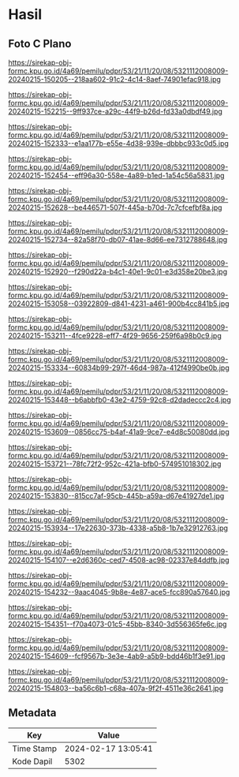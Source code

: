 # Hasil

## Foto C Plano

https://sirekap-obj-formc.kpu.go.id/4a69/pemilu/pdpr/53/21/11/20/08/5321112008009-20240215-150205--218aa602-91c2-4c14-8aef-74901efac918.jpg

https://sirekap-obj-formc.kpu.go.id/4a69/pemilu/pdpr/53/21/11/20/08/5321112008009-20240215-152215--9ff937ce-a29c-44f9-b26d-fd33a0dbdf49.jpg

https://sirekap-obj-formc.kpu.go.id/4a69/pemilu/pdpr/53/21/11/20/08/5321112008009-20240215-152333--e1aa177b-e55e-4d38-939e-dbbbc933c0d5.jpg

https://sirekap-obj-formc.kpu.go.id/4a69/pemilu/pdpr/53/21/11/20/08/5321112008009-20240215-152454--eff96a30-558e-4a89-b1ed-1a54c56a5831.jpg

https://sirekap-obj-formc.kpu.go.id/4a69/pemilu/pdpr/53/21/11/20/08/5321112008009-20240215-152628--be446571-507f-445a-b70d-7c7cfcefbf8a.jpg

https://sirekap-obj-formc.kpu.go.id/4a69/pemilu/pdpr/53/21/11/20/08/5321112008009-20240215-152734--82a58f70-db07-41ae-8d66-ee7312788648.jpg

https://sirekap-obj-formc.kpu.go.id/4a69/pemilu/pdpr/53/21/11/20/08/5321112008009-20240215-152920--f290d22a-b4c1-40e1-9c01-e3d358e20be3.jpg

https://sirekap-obj-formc.kpu.go.id/4a69/pemilu/pdpr/53/21/11/20/08/5321112008009-20240215-153058--03922809-d841-4231-a461-900b4cc841b5.jpg

https://sirekap-obj-formc.kpu.go.id/4a69/pemilu/pdpr/53/21/11/20/08/5321112008009-20240215-153211--4fce9228-eff7-4f29-9656-259f6a98b0c9.jpg

https://sirekap-obj-formc.kpu.go.id/4a69/pemilu/pdpr/53/21/11/20/08/5321112008009-20240215-153334--60834b99-297f-46d4-987a-412f4990be0b.jpg

https://sirekap-obj-formc.kpu.go.id/4a69/pemilu/pdpr/53/21/11/20/08/5321112008009-20240215-153448--b6abbfb0-43e2-4759-92c8-d2dadeccc2c4.jpg

https://sirekap-obj-formc.kpu.go.id/4a69/pemilu/pdpr/53/21/11/20/08/5321112008009-20240215-153609--0856cc75-b4af-41a9-9ce7-e4d8c50080dd.jpg

https://sirekap-obj-formc.kpu.go.id/4a69/pemilu/pdpr/53/21/11/20/08/5321112008009-20240215-153721--78fc72f2-952c-421a-bfb0-574951018302.jpg

https://sirekap-obj-formc.kpu.go.id/4a69/pemilu/pdpr/53/21/11/20/08/5321112008009-20240215-153830--815cc7af-95cb-445b-a59a-d67e41927de1.jpg

https://sirekap-obj-formc.kpu.go.id/4a69/pemilu/pdpr/53/21/11/20/08/5321112008009-20240215-153934--17e22630-373b-4338-a5b8-1b7e32912763.jpg

https://sirekap-obj-formc.kpu.go.id/4a69/pemilu/pdpr/53/21/11/20/08/5321112008009-20240215-154107--e2d6360c-ced7-4508-ac98-02337e84ddfb.jpg

https://sirekap-obj-formc.kpu.go.id/4a69/pemilu/pdpr/53/21/11/20/08/5321112008009-20240215-154232--9aac4045-9b8e-4e87-ace5-fcc890a57640.jpg

https://sirekap-obj-formc.kpu.go.id/4a69/pemilu/pdpr/53/21/11/20/08/5321112008009-20240215-154351--f70a4073-01c5-45bb-8340-3d556365fe6c.jpg

https://sirekap-obj-formc.kpu.go.id/4a69/pemilu/pdpr/53/21/11/20/08/5321112008009-20240215-154609--fcf9567b-3e3e-4ab9-a5b9-bdd46b1f3e91.jpg

https://sirekap-obj-formc.kpu.go.id/4a69/pemilu/pdpr/53/21/11/20/08/5321112008009-20240215-154803--ba56c6b1-c68a-407a-9f2f-4511e36c2641.jpg


## Metadata

| Key        | Value               |
| ---------- | ------------------- |
| Time Stamp | 2024-02-17 13:05:41 |
| Kode Dapil | 5302                |



